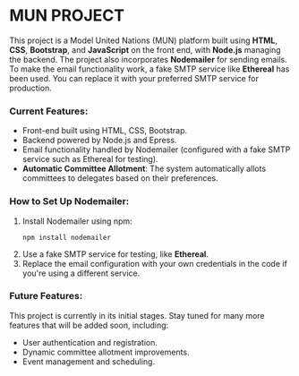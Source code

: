 # MUN PROJECT

<p>This project is a Model United Nations (MUN) platform built using <strong>HTML</strong>, <strong>CSS</strong>, <strong>Bootstrap</strong>, and <strong>JavaScript</strong> on the front end, with <strong>Node.js</strong> managing the backend. The project also incorporates <strong>Nodemailer</strong> for sending emails. To make the email functionality work, a fake SMTP service like <strong>Ethereal</strong> has been used. You can replace it with your preferred SMTP service for production.</p>

<h3>Current Features:</h3>
<ul>
  <li>Front-end built using HTML, CSS, Bootstrap.</li>
  <li>Backend powered by Node.js and Epress.</li>
  <li>Email functionality handled by Nodemailer (configured with a fake SMTP service such as Ethereal for testing).</li>
  <li><strong>Automatic Committee Allotment</strong>: The system automatically allots committees to delegates based on their preferences.</li>
</ul>

<h3>How to Set Up Nodemailer:</h3>
<ol>
  <li>Install Nodemailer using npm: 
    <pre><code>npm install nodemailer</code></pre>
  </li>
  <li>Use a fake SMTP service for testing, like <strong>Ethereal</strong>.</li>
  <li>Replace the email configuration with your own credentials in the code if you're using a different service.</li>
</ol>

<h3>Future Features:</h3>
<p>This project is currently in its initial stages. Stay tuned for many more features that will be added soon, including:</p>
<ul>
  <li>User authentication and registration.</li>
  <li>Dynamic committee allotment improvements.</li>
  <li>Event management and scheduling.</li>
</ul>
